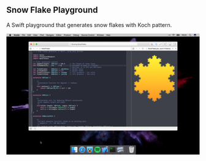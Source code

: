 ## Snow Flake Playground

A Swift playground that generates snow flakes with Koch pattern.

![Screenshot](Screenshot.png)
